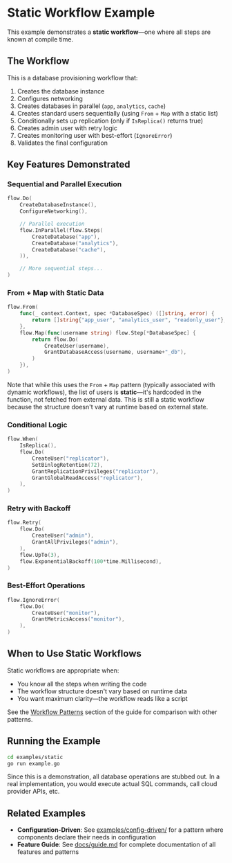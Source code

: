 # Static Workflow Example

This example demonstrates a **static workflow**—one where all steps are known at compile time.

## The Workflow

This is a database provisioning workflow that:

1. Creates the database instance
2. Configures networking
3. Creates databases in parallel (`app`, `analytics`, `cache`)
4. Creates standard users sequentially (using `From` + `Map` with a static list)
5. Conditionally sets up replication (only if `IsReplica()` returns true)
6. Creates admin user with retry logic
7. Creates monitoring user with best-effort (`IgnoreError`)
8. Validates the final configuration

## Key Features Demonstrated

### Sequential and Parallel Execution

```go
flow.Do(
    CreateDatabaseInstance(),
    ConfigureNetworking(),

    // Parallel execution
    flow.InParallel(flow.Steps(
        CreateDatabase("app"),
        CreateDatabase("analytics"),
        CreateDatabase("cache"),
    )),

    // More sequential steps...
)
```

### From + Map with Static Data

```go
flow.From(
    func(_ context.Context, spec *DatabaseSpec) ([]string, error) {
        return []string{"app_user", "analytics_user", "readonly_user"}, nil
    },
    flow.Map(func(username string) flow.Step[*DatabaseSpec] {
        return flow.Do(
            CreateUser(username),
            GrantDatabaseAccess(username, username+"_db"),
        )
    }),
)
```

Note that while this uses the `From` + `Map` pattern (typically associated with dynamic workflows), the list of users is **static**—it's hardcoded in the function, not fetched from external data. This is still a static workflow because the structure doesn't vary at runtime based on external state.

### Conditional Logic

```go
flow.When(
    IsReplica(),
    flow.Do(
        CreateUser("replicator"),
        SetBinlogRetention(72),
        GrantReplicationPrivileges("replicator"),
        GrantGlobalReadAccess("replicator"),
    ),
)
```

### Retry with Backoff

```go
flow.Retry(
    flow.Do(
        CreateUser("admin"),
        GrantAllPrivileges("admin"),
    ),
    flow.UpTo(3),
    flow.ExponentialBackoff(100*time.Millisecond),
)
```

### Best-Effort Operations

```go
flow.IgnoreError(
    flow.Do(
        CreateUser("monitor"),
        GrantMetricsAccess("monitor"),
    ),
)
```

## When to Use Static Workflows

Static workflows are appropriate when:
- You know all the steps when writing the code
- The workflow structure doesn't vary based on runtime data
- You want maximum clarity—the workflow reads like a script

See the [Workflow Patterns](../../docs/guide.md#workflow-patterns) section of the guide for comparison with other patterns.

## Running the Example

```bash
cd examples/static
go run example.go
```

Since this is a demonstration, all database operations are stubbed out. In a real implementation, you would execute actual SQL commands, call cloud provider APIs, etc.

## Related Examples

- **Configuration-Driven**: See [examples/config-driven/](../config-driven/) for a pattern where components declare their needs in configuration
- **Feature Guide**: See [docs/guide.md](../../docs/guide.md) for complete documentation of all features and patterns
